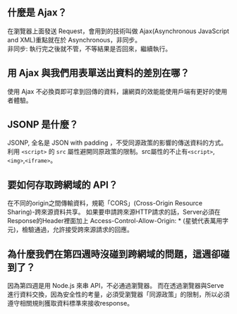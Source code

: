 ## 什麼是 Ajax？

在瀏覽器上面發送 Request，會用到的技術叫做 Ajax(Asynchronous JavaScript and XML)重點就在於 Asynchronous，非同步。  
非同步: 執行完之後就不管，不等結果是否回來，繼續執行。

## 用 Ajax 與我們用表單送出資料的差別在哪？
使用 Ajax 不必換頁即可拿到回傳的資料，讓網頁的效能能使用戶端有更好的使用者體驗。

## JSONP 是什麼？
JSONP, 全名是 JSON with padding ，不受同源政策的影響的傳送資料的方式。利用 `<script>` 的 `src` 屬性避開同原政策的限制。src屬性的不止有`<script>`,`<img>`,`<iframe>`。

## 要如何存取跨網域的 API？
在不同的origin之間傳輸資料，規範「CORS」(Cross-Origin Resource Sharing)-跨來源資料共享。
如果要申請跨來源HTTP請求的話，Server必須在Response的Header裡面加上 Access-Control-Allow-Origin: * (星號代表萬用字元)，檢驗通過，允許接受跨來源請求的回應。

## 為什麼我們在第四週時沒碰到跨網域的問題，這週卻碰到了？
因為第四週是用 Node.js 來串 API，不必通過瀏覽器。
而在透過瀏覽器與Serve進行資料交換，因為安全性的考量，必須受瀏覽器「同源政策」的限制，所以必須遵守相關規則獲取資料標準來接收response。
